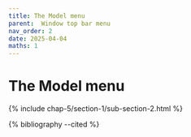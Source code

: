 ```yaml
---
title: The Model menu
parent:  Window top bar menu
nav_order: 2
date: 2025-04-04
maths: 1
---
```


# The Model menu

{% include chap-5/section-1/sub-section-2.html %}

{% bibliography --cited %}

